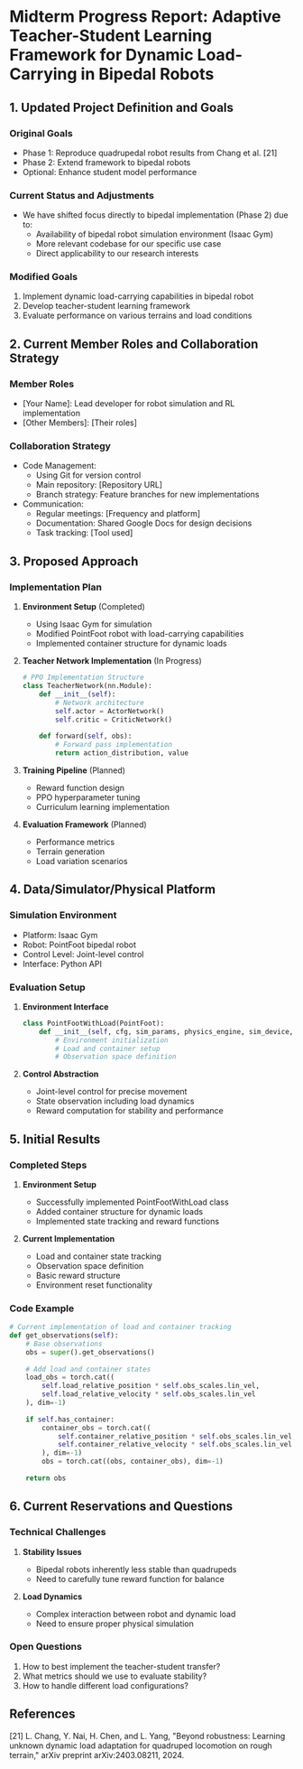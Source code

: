 # Midterm Progress Report: Adaptive Teacher-Student Learning Framework for Dynamic Load-Carrying in Bipedal Robots

## 1. Updated Project Definition and Goals

### Original Goals
- Phase 1: Reproduce quadrupedal robot results from Chang et al. [21]
- Phase 2: Extend framework to bipedal robots
- Optional: Enhance student model performance

### Current Status and Adjustments
- We have shifted focus directly to bipedal implementation (Phase 2) due to:
  - Availability of bipedal robot simulation environment (Isaac Gym)
  - More relevant codebase for our specific use case
  - Direct applicability to our research interests

### Modified Goals
1. Implement dynamic load-carrying capabilities in bipedal robot
2. Develop teacher-student learning framework
3. Evaluate performance on various terrains and load conditions

## 2. Current Member Roles and Collaboration Strategy

### Member Roles
- [Your Name]: Lead developer for robot simulation and RL implementation
- [Other Members]: [Their roles]

### Collaboration Strategy
- Code Management:
  - Using Git for version control
  - Main repository: [Repository URL]
  - Branch strategy: Feature branches for new implementations
- Communication:
  - Regular meetings: [Frequency and platform]
  - Documentation: Shared Google Docs for design decisions
  - Task tracking: [Tool used]

## 3. Proposed Approach

### Implementation Plan
1. **Environment Setup** (Completed)
   - Using Isaac Gym for simulation
   - Modified PointFoot robot with load-carrying capabilities
   - Implemented container structure for dynamic loads

2. **Teacher Network Implementation** (In Progress)
   ```python
   # PPO Implementation Structure
   class TeacherNetwork(nn.Module):
       def __init__(self):
           # Network architecture
           self.actor = ActorNetwork()
           self.critic = CriticNetwork()
           
       def forward(self, obs):
           # Forward pass implementation
           return action_distribution, value
   ```

3. **Training Pipeline** (Planned)
   - Reward function design
   - PPO hyperparameter tuning
   - Curriculum learning implementation

4. **Evaluation Framework** (Planned)
   - Performance metrics
   - Terrain generation
   - Load variation scenarios

## 4. Data/Simulator/Physical Platform

### Simulation Environment
- Platform: Isaac Gym
- Robot: PointFoot bipedal robot
- Control Level: Joint-level control
- Interface: Python API

### Evaluation Setup
1. **Environment Interface**
   ```python
   class PointFootWithLoad(PointFoot):
       def __init__(self, cfg, sim_params, physics_engine, sim_device, headless):
           # Environment initialization
           # Load and container setup
           # Observation space definition
   ```

2. **Control Abstraction**
   - Joint-level control for precise movement
   - State observation including load dynamics
   - Reward computation for stability and performance

## 5. Initial Results

### Completed Steps
1. **Environment Setup**
   - Successfully implemented PointFootWithLoad class
   - Added container structure for dynamic loads
   - Implemented state tracking and reward functions

2. **Current Implementation**
   - Load and container state tracking
   - Observation space definition
   - Basic reward structure
   - Environment reset functionality

### Code Example
```python
# Current implementation of load and container tracking
def get_observations(self):
    # Base observations
    obs = super().get_observations()
    
    # Add load and container states
    load_obs = torch.cat((
        self.load_relative_position * self.obs_scales.lin_vel,
        self.load_relative_velocity * self.obs_scales.lin_vel
    ), dim=-1)
    
    if self.has_container:
        container_obs = torch.cat((
            self.container_relative_position * self.obs_scales.lin_vel,
            self.container_relative_velocity * self.obs_scales.lin_vel
        ), dim=-1)
        obs = torch.cat((obs, container_obs), dim=-1)
    
    return obs
```

## 6. Current Reservations and Questions

### Technical Challenges
1. **Stability Issues**
   - Bipedal robots inherently less stable than quadrupeds
   - Need to carefully tune reward function for balance

2. **Load Dynamics**
   - Complex interaction between robot and dynamic load
   - Need to ensure proper physical simulation

### Open Questions
1. How to best implement the teacher-student transfer?
2. What metrics should we use to evaluate stability?
3. How to handle different load configurations?

## References
[21] L. Chang, Y. Nai, H. Chen, and L. Yang, "Beyond robustness: Learning unknown dynamic load adaptation for quadruped locomotion on rough terrain," arXiv preprint arXiv:2403.08211, 2024.

